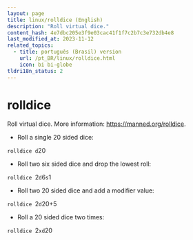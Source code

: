 ```yaml
---
layout: page
title: linux/rolldice (English)
description: "Roll virtual dice."
content_hash: 4e7dbc205e3f9e03cac41f1f7c2b7c3e732db4e8
last_modified_at: 2023-11-12
related_topics:
  - title: português (Brasil) version
    url: /pt_BR/linux/rolldice.html
    icon: bi bi-globe
tldri18n_status: 2
---
```

# rolldice

Roll virtual dice.
More information: <https://manned.org/rolldice>.

- Roll a single 20 sided dice:

`rolldice d`<span class="tldr-var badge badge-pill bg-dark-lm bg-white-dm text-white-lm text-dark-dm font-weight-bold">20</span>

- Roll two six sided dice and drop the lowest roll:

`rolldice `<span class="tldr-var badge badge-pill bg-dark-lm bg-white-dm text-white-lm text-dark-dm font-weight-bold">2</span>`d`<span class="tldr-var badge badge-pill bg-dark-lm bg-white-dm text-white-lm text-dark-dm font-weight-bold">6</span>`s`<span class="tldr-var badge badge-pill bg-dark-lm bg-white-dm text-white-lm text-dark-dm font-weight-bold">1</span>

- Roll two 20 sided dice and add a modifier value:

`rolldice `<span class="tldr-var badge badge-pill bg-dark-lm bg-white-dm text-white-lm text-dark-dm font-weight-bold">2</span>`d`<span class="tldr-var badge badge-pill bg-dark-lm bg-white-dm text-white-lm text-dark-dm font-weight-bold">20</span><span class="tldr-var badge badge-pill bg-dark-lm bg-white-dm text-white-lm text-dark-dm font-weight-bold">+5</span>

- Roll a 20 sided dice two times:

`rolldice `<span class="tldr-var badge badge-pill bg-dark-lm bg-white-dm text-white-lm text-dark-dm font-weight-bold">2</span>`xd`<span class="tldr-var badge badge-pill bg-dark-lm bg-white-dm text-white-lm text-dark-dm font-weight-bold">20</span>
